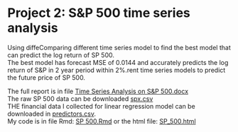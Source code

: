 # Project 2: S&P 500 time series analysis
Using diffeComparing different time series model to find the best model that can predict the log return of SP 500. <br />
The best model has forecast MSE of 0.0144 and accurately predicts the log return of S&P in 2 year period within 2%.rent time series models to predict the future price of SP 500. <br />

The full report is in file [Time Series Analysis on S&P 500.docx](https://github.com/oceancode1997/SP500priceprediction/blob/master/Time%20series%20analysis%20on%20S&P%20500.docx?raw=true) <br />
The raw SP 500 data can be downloaded [spx.csv](https://github.com/oceancode1997/SP500priceprediction/blob/master/spx.csv) <br />
THE financial data I collected for linear regression model can be downloaded in [predictors.csv](https://github.com/oceancode1997/SP500priceprediction/blob/master/predictors.csv). <br />
My code is in file Rmd:  [SP 500.Rmd](https://github.com/oceancode1997/SP500priceprediction/blob/master/SP%20500.Rmd) or the html file: [SP_500.html](https://github.com/oceancode1997/SP500priceprediction/blob/master/SP_500.html?raw=true) <br />

